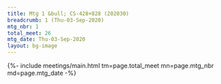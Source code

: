 ```yaml
---
title: Mtg 1 &bull; CS-428+828 (202030)
breadcrumb: 1 (Thu-03-Sep-2020)
mtg_nbr: 1
total_meet: 26
mtg_date: Thu-03-Sep-2020
layout: bg-image
---
```


{%-
  include meetings/main.html
  tm=page.total_meet mn=page.mtg_nbr
  md=page.mtg_date
-%}
